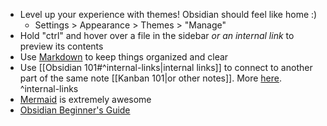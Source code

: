 - Level up your experience with themes! Obsidian should feel like home :)
	- Settings > Appearance > Themes > "Manage"
- Hold "ctrl" and hover over a file in the sidebar *or an internal link* to preview its contents
- Use [Markdown](https://help.obsidian.md/Editing+and+formatting/Basic+formatting+syntax) to keep things organized and clear
- Use [[Obsidian 101#^internal-links|internal links]] to connect to another part of the same note [[Kanban 101|or other notes]]. More [here](https://help.obsidian.md/Linking+notes+and+files/Internal+links). ^internal-links
- [Mermaid](https://jojozhuang.github.io/tutorial/mermaid-cheat-sheet/) is extremely awesome 
- [Obsidian Beginner's Guide](https://obsidian.rocks/getting-started-with-obsidian-a-beginners-guide/) 